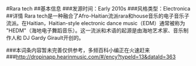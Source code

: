 #Rara tech
##基本信息
###发源时间：Early 2010s
###风格类型：Electronica
##详情
Rara tech是一种融合了Afro-Haitian流派rara和house音乐的电子音乐子流派。在Haitian，Haitian-style
electronic dance music（EDM）通常被称为 "HEDM"（海地电子舞蹈音乐）。这一流派和术语的起源是由海地艺术家、音乐制作人和 DJ
Gardy Girault开创的。

###本词条内容暂未完善仅供参考，多频百科小编正在火速赶来
###http://dropinapp.hearinmusic.com/#/ency?typeId=13&dataId=363
